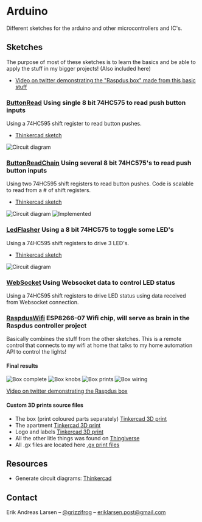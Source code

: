# Arduino
Different sketches for the arduino and other microcontrollers and IC's.

## Sketches
The purpose of most of these sketches is to learn the basics and be able to apply the stuff in my bigger projects! (Also included here)

* [Video on twitter demonstrating the "Raspdus box" made from this basic stuff](https://twitter.com/grizzlifrog/status/1070663566863290368)

### [ButtonRead](https://github.com/larsensolutions/arduino/tree/master/ButtonRead) Using single 8 bit 74HC575 to read push button inputs 
Using a 74HC595 shift register to read button pushes.

* [Thinkercad sketch](https://www.tinkercad.com/things/dOxVGoxMftm)

![Circuit diagram](ButtonRead/SN74HC595-ButtonInputReader.png?raw=true "Sketch")

### [ButtonReadChain](https://github.com/larsensolutions/arduino/tree/master/ButtonReadChain) Using several 8 bit 74HC575's to read push button inputs 
Using two 74HC595 shift registers to read button pushes. Code is scalable to read from a # of shift registers.

* [Thinkercad sketch](https://www.tinkercad.com/things/7BMBGhKhBrG)

![Circuit diagram](ButtonReadChain/SN74HC595-ButtonInputReaderChained.png?raw=true "Sketch")
![Implemented](ButtonReadChain/ButtonReadChain.jpg?raw=true "Implemented")

### [LedFlasher](https://github.com/larsensolutions/arduino/tree/master/LedFlasher) Using a 8 bit 74HC575 to toggle some LED's
Using a 74HC595 shift registers to drive 3 LED's.

* [Thinkercad sketch](https://www.tinkercad.com/things/cHowXQvEdyA)

![Circuit diagram](LedFlasher/ledflasher.png?raw=true "Sketch")

### [WebSocket](https://github.com/larsensolutions/arduino/tree/master/WebSocket) Using Websocket data to control LED status
Using a 74HC595 shift registers to drive LED status using data received from Websocket connection.

### [RaspdusWifi](https://github.com/larsensolutions/arduino/tree/master/RaspdusWifi) ESP8266-07 Wifi chip, will serve as brain in the Raspdus controller project
Basically combines the stuff from the other sketches. This is a remote control that connects to my wifi at home that talks to my home automation API to control the lights!

#### Final results

![Box complete](RaspdusWifi/raspdus-box-complete.jpg?raw=true "Box complete")
![Box knobs](RaspdusWifi/raspdus-box-knobs.jpg?raw=true "Box knobs")
![Box prints](RaspdusWifi/raspdus-box-prints.jpg?raw=true "Box prints")
![Box wiring](RaspdusWifi/raspdus-box-wiring.jpg?raw=true "Box wiring")

[Video on twitter demonstrating the Raspdus box](https://twitter.com/grizzlifrog/status/1070663566863290368)


#### Custom 3D prints source files
* The box (print coloured parts separately) [Tinkercad 3D print](https://www.tinkercad.com/things/5O3gAvxATRC/edit?sharecode=LnFBwAcFzZKmgHHJWiTbrchXy2RChrDAEr17kh_O0ms=)
* The apartment [Tinkercad 3D print](https://www.tinkercad.com/things/06itOJWX7F3/edit?sharecode=p6LfuG1Tc5tmdaZJKfttCCOc3zg3f6xt6FtNrXc_VN0=)
* Logo and labels [Tinkercad 3D print](https://www.tinkercad.com/things/jhPKKVwyEU6-raspdus-box-logo-and-labels/edit?sharecode=u3jyjOwCSqnDHdXntYfT9-1s8Q0ZC1yVMoiltZoRI98=)
* All the other litle things was found on [Thingiverse](https://www.thingiverse.com/)
* All .gx files are located here [.gx print files](https://github.com/larsensolutions/arduino/tree/master/RaspdusWifi/prints)

## Resources

* Generate circuit diagrams: [Thinkercad](https://www.tinkercad.com)

## Contact

Erik Andreas Larsen – [@grizzifrog](https://twitter.com/grizzlifrog) – eriklarsen.post@gmail.com